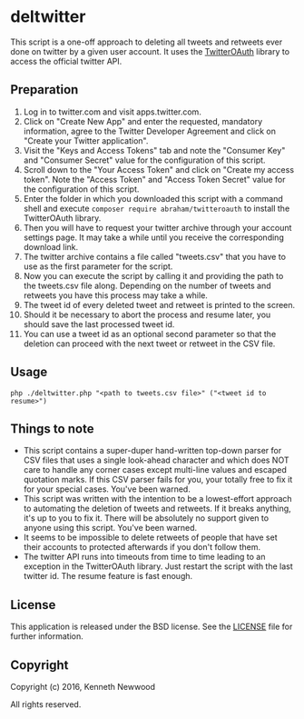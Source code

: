 # deltwitter

This script is a one-off approach to deleting all tweets and retweets ever done on twitter by a given user account. It uses the [TwitterOAuth](https://twitteroauth.com) library to access the official twitter API.

## Preparation
1. Log in to twitter.com and visit apps.twitter.com.
2. Click on "Create New App" and enter the requested, mandatory information, agree to the Twitter Developer Agreement and click on "Create your Twitter application".
3. Visit the "Keys and Access Tokens" tab and note the "Consumer Key" and "Consumer Secret" value for the configuration of this script.
4. Scroll down to the "Your Access Token" and click on "Create my access token". Note the "Access Token" and "Access Token Secret" value for the configuration of this script.
5. Enter the folder in which you downloaded this script with a command shell and execute ```composer require abraham/twitteroauth``` to install the TwitterOAuth library.
6. Then you will have to request your twitter archive through your account settings page. It may take a while until you receive the corresponding download link.
7. The twitter archive contains a file called "tweets.csv" that you have to use as the first parameter for the script.
8. Now you can execute the script by calling it and providing the path to the tweets.csv file along. Depending on the number of tweets and retweets you have this process may take a while.
9. The tweet id of every deleted tweet and retweet is printed to the screen.
10. Should it be necessary to abort the process and resume later, you should save the last processed tweet id.
11. You can use a tweet id as an optional second parameter so that the deletion can proceed with the next tweet or retweet in the CSV file.

## Usage
```
php ./deltwitter.php "<path to tweets.csv file>" ("<tweet id to resume>")
```

## Things to note
* This script contains a super-duper hand-written top-down parser for CSV files that uses a single look-ahead character and which does NOT care to handle any corner cases except multi-line values and escaped quotation marks. If this CSV parser fails for you, your totally free to fix it for your special cases. You've been warned.
* This script was written with the intention to be a lowest-effort approach to automating the deletion of tweets and retweets. If it breaks anything, it's up to you to fix it. There will be absolutely no support given to anyone using this script. You've been warned.
* It seems to be impossible to delete retweets of people that have set their accounts to protected afterwards if you don't follow them.
* The twitter API runs into timeouts from time to time leading to an exception in the TwitterOAuth library. Just restart the script with the last twitter id. The resume feature is fast enough.

## License
This application is released under the BSD license.
See the [LICENSE](LICENSE) file for further information.

## Copyright
Copyright (c) 2016, Kenneth Newwood

All rights reserved.